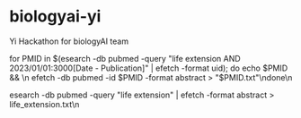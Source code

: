 # biologyai-yi
Yi Hackathon for biologyAI team

for PMID in $(esearch -db pubmed -query "life extension AND 2023/01/01:3000[Date - Publication]" | efetch -format uid); do echo $PMID && \n    efetch -db pubmed -id $PMID -format abstract > "$PMID.txt"\ndone\n


esearch -db pubmed -query "life extension" | efetch -format abstract > life_extension.txt\n

